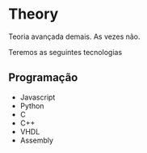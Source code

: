 # Theory
Teoria avançada demais. As vezes não.

Teremos as seguintes tecnologias

## Programação

- Javascript
- Python
- C
- C++
- VHDL
- Assembly
